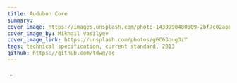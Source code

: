 ```yaml
---
title: Audubon Core
summary: 
cover_image: https://images.unsplash.com/photo-1430990480609-2bf7c02a6b1a
cover_image_by: Mikhail Vasilyev
cover_image_link: https://unsplash.com/photos/gGC63oug3iY
tags: technical specification, current standard, 2013
github: https://github.com/tdwg/ac
---
```


...

